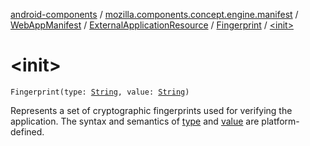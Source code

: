 [android-components](../../../../index.md) / [mozilla.components.concept.engine.manifest](../../../index.md) / [WebAppManifest](../../index.md) / [ExternalApplicationResource](../index.md) / [Fingerprint](index.md) / [&lt;init&gt;](./-init-.md)

# &lt;init&gt;

`Fingerprint(type: `[`String`](https://kotlinlang.org/api/latest/jvm/stdlib/kotlin/-string/index.html)`, value: `[`String`](https://kotlinlang.org/api/latest/jvm/stdlib/kotlin/-string/index.html)`)`

Represents a set of cryptographic fingerprints used for verifying the application.
The syntax and semantics of [type](type.md) and [value](value.md) are platform-defined.

